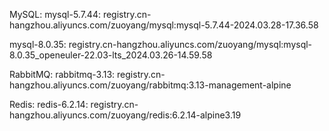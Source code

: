 MySQL:
  mysql-5.7.44:
    registry.cn-hangzhou.aliyuncs.com/zuoyang/mysql:mysql-5.7.44-2024.03.28-17.36.58
      
  mysql-8.0.35:
    registry.cn-hangzhou.aliyuncs.com/zuoyang/mysql:mysql-8.0.35_openeuler-22.03-lts_2024.03.26-14.59.58

RabbitMQ:
  rabbitmq-3.13:
    registry.cn-hangzhou.aliyuncs.com/zuoyang/rabbitmq:3.13-management-alpine

Redis:
  redis-6.2.14:
    registry.cn-hangzhou.aliyuncs.com/zuoyang/redis:6.2.14-alpine3.19
